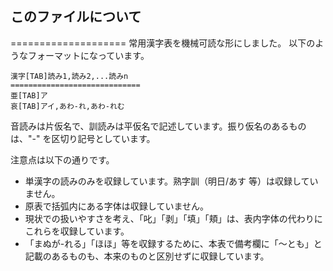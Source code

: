 このファイルについて
--------------------
====================
常用漢字表を機械可読な形にしました。
以下のようなフォーマットになっています。

    漢字[TAB]読み1,読み2,...読みn
    =============================
    亜[TAB]ア
    哀[TAB]アイ,あわ-れ,あわ-れむ

音読みは片仮名で、訓読みは平仮名で記述しています。振り仮名のあるものは、"-" を区切り記号としています。

注意点は以下の通りです。

* 単漢字の読みのみを収録しています。熟字訓（明日/あす 等）は収録していません。
* 原表で括弧内にある字体は収録していません。
* 現状での扱いやすさを考え、「叱」「剥」「填」「頬」は、表内字体の代わりにこれらを収録しています。
* 「まぬが-れる」「ほほ」等を収録するために、本表で備考欄に「〜とも」と記載のあるものも、本来のものと区別せずに収録しています。
